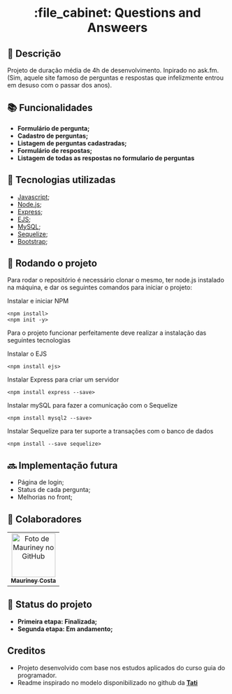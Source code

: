 <h1 align="center">:file_cabinet: Questions and Answeers</h1>

## :memo: Descrição
Projeto de duração média de 4h de desenvolvimento. Inpirado no ask.fm. (Sim, aquele site famoso de perguntas e respostas que infelizmente entrou em desuso com o passar dos anos).

## :books: Funcionalidades
* **Formulário de pergunta;**
* **Cadastro de  perguntas;**
* **Listagem de perguntas cadastradas;**
* **Formulário de respostas;**
* **Listagem de todas as respostas no formulario de perguntas**

## :wrench: Tecnologias utilizadas
* [Javascript](https://www.javascript.com/);
* [Node.js](https://nodejs.org/en/);
* [Express](https://expressjs.com/);
* [EJS](https://ejs.co/);
* [MySQL](https://www.mysql.com/);
* [Sequelize](https://sequelize.org/);
* [Bootstrap](https://getbootstrap.com);

## :rocket: Rodando o projeto
Para rodar o repositório é necessário clonar o mesmo, ter node.js instalado na máquina, e dar os seguintes comandos para iniciar o projeto:

Instalar  e iniciar NPM
```
<npm install>
<npm init -y>
```
Para o projeto funcionar perfeitamente deve realizar a instalação das seguintes tecnologias 

Instalar o EJS
```
<npm install ejs>
```
Instalar Express para criar um servidor
```
<npm install express --save>
```
Instalar mySQL para fazer a comunicação com o Sequelize
```
<npm install mysql2 --save>
```
Instalar Sequelize para ter suporte a transações com o banco de dados
```
<npm install --save sequelize>
```


## :soon: Implementação futura
* Página de login;
* Status de cada pergunta;
* Melhorias no front;

## :handshake: Colaboradores
<table>
  <tr>
    <td align="center">
      <a href="http://github.com/mauriney">
        <img src="https://avatars.githubusercontent.com/u/11819977?v=4" width="100px;" alt="Foto de Mauriney no GitHub"/><br>
        <sub>
          <b>Mauriney Costa</b>
        </sub>
      </a>
    </td>
  </tr>
</table>

## :dart: Status do projeto
* **Primeira etapa:  Finalizada;**
* **Segunda etapa: Em andamento;**

## Creditos
* Projeto desenvolvido com base nos estudos aplicados do curso guia do programador.
* Readme inspirado no modelo disponibilizado no github da <a href="https://github.com/tatialveso"><b>Tati</b></a>